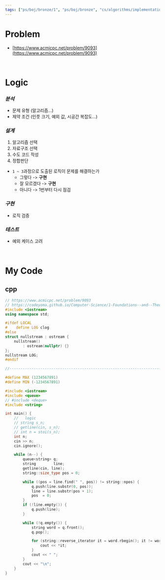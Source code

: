 ```yaml
---
tags: ["ps/boj/bronze/1", "ps/boj/bronze", "cs/algorithms/implementation/ps","cs/algorithms/string/ps"]
---
```


# Problem
- [https://www.acmicpc.net/problem/9093](https://www.acmicpc.net/problem/9093)

<br/>

# Logic

### *분석*
- 문제 유형 (알고리즘...)
- 제약 조건 (인풋 크기, 예외 값, 시공간 복잡도...)

### *설계*
1. 알고리즘 선택
2. 자료구조 선택
3. 수도 코드 작성
4. 정합판단
  - `1 ~ 3`과정으로 도출된 로직이 문제를 해결하는가
    - 그렇다 -> **구현**
    - 잘 모르겠다 -> **구현**
    - 아니다 -> 1번부터 다시 점검

### *구현*
- 로직 검증

### *테스트*
- 예외 케이스 고려

<br/>

# My Code
## cpp
```cpp title="boj/9093.cpp"
// https://www.acmicpc.net/problem/9093
// https://codeyoma.github.io/Computer-Science/1-Foundations--and--Theory/Algorithms/ps/boj/9093/9093
#include <iostream>
using namespace std;

#ifdef LOCAL
#    define LOG clog
#else
struct nullstream : ostream {
    nullstream()
        : ostream(nullptr) {}
};
nullstream LOG;
#endif

//--------------------------------------------------------------------------------------------------

#define MAX (1234567891)
#define MIN (-1234567891)

#include <iostream>
#include <queue>
// #include <deque>
#include <string>

int main() {
    //   logic
    // string s_n;
    // getline(cin, s_n);
    // int n = stoi(s_n);
    int n;
    cin >> n;
    cin.ignore();

    while (n--) {
        queue<string> q;
        string        line;
        getline(cin, line);
        string::size_type pos = 0;

        while ((pos = line.find(" ", pos)) != string::npos) {
            q.push(line.substr(0, pos));
            line = line.substr(pos + 1);
            pos  = 0;
        }
        if (!line.empty()) {
            q.push(line);
        }

        while (!q.empty()) {
            string word = q.front();
            q.pop();

            for (string::reverse_iterator it = word.rbegin(); it != word.rend(); ++it) {
                cout << *it;
            }
            cout << " ";
        }
        cout << "\n";
    }
}

```
